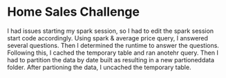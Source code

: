 # Home Sales Challenge

I had issues starting my spark session, so I had to edit the spark session start code accordingly. Using spark & average price query, I answered several questions. Then I determined the runtime to answer the questions. Following this, I cached the temporary table and ran anotehr query. Then I had to partition the data by date built as resulting in a new partioneddata folder. After partioning the data, I uncached the temporary table. 
